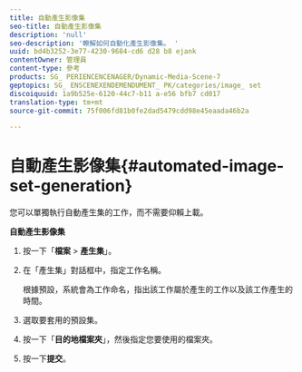 ```yaml
---
title: 自動產生影像集
seo-title: 自動產生影像集
description: 'null'
seo-description: '瞭解如何自動化產生影像集。 '
uuid: bd4b3252-3e77-4230-9684-cd6 d28 b8 ejank
contentOwner: 管理員
content-type: 參考
products: SG_ PERIENCENCENAGER/Dynamic-Media-Scene-7
geptopics: SG_ ENSCENEXENDEMENDUMENT_ PK/categories/image_ set
discoiquuid: 1a9b525e-6120-44c7-b11 a-e56 bfb7 cd017
translation-type: tm+mt
source-git-commit: 75f006fd81b0fe2dad5479cdd98e45eaada46b2a

---
```



# 自動產生影像集{#automated-image-set-generation}

<!-- 

Comment Type: remark
Last Modified By: 
Last Modified Date: 

<p>New for 6.5</p>

 -->

您可以單獨執行自動產生集的工作，而不需要仰賴上載。

**自動產生影像集**

1. 按一下「**檔案** &gt; **產生集**」。
1. 在「產生集」對話框中，指定工作名稱。

   根據預設，系統會為工作命名，指出該工作屬於產生的工作以及該工作產生的時間。

1. 選取要套用的預設集。
1. 按一下「**目的地檔案夾**」，然後指定您要使用的檔案夾。
1. 按一下&#x200B;**提交**。

